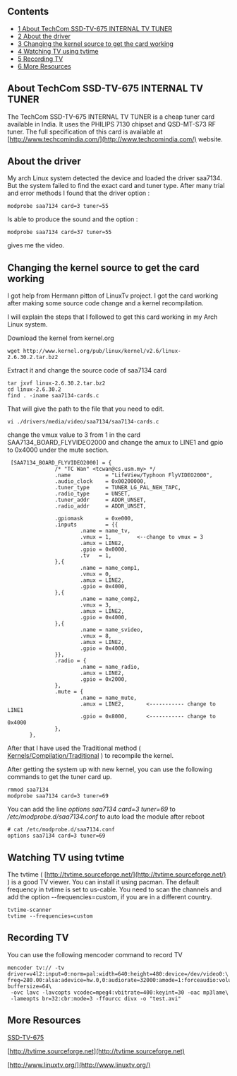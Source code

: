 ## Contents

*   [1 About TechCom SSD-TV-675 INTERNAL TV TUNER](#About_TechCom_SSD-TV-675_INTERNAL_TV_TUNER)
*   [2 About the driver](#About_the_driver)
*   [3 Changing the kernel source to get the card working](#Changing_the_kernel_source_to_get_the_card_working)
*   [4 Watching TV using tvtime](#Watching_TV_using_tvtime)
*   [5 Recording TV](#Recording_TV)
*   [6 More Resources](#More_Resources)

## About TechCom SSD-TV-675 INTERNAL TV TUNER

The TechCom SSD-TV-675 INTERNAL TV TUNER is a cheap tuner card available in India. It uses the PHILIPS 7130 chipset and QSD-MT-S73 RF tuner. The full specification of this card is available at [http://www.techcomindia.com/](http://www.techcomindia.com/) website.

## About the driver

My arch Linux system detected the device and loaded the driver saa7134\. But the system failed to find the exact card and tuner type. After many trial and error methods I found that the driver option :

 `modprobe saa7134 card=3 tuner=55` 

Is able to produce the sound and the option :

 `modprobe saa7134 card=37 tuner=55` 

gives me the video.

## Changing the kernel source to get the card working

I got help from Hermann pitton of LinuxTv project. I got the card working after making some source code change and a kernel recompilation.

I will explain the steps that I followed to get this card working in my Arch Linux system.

Download the kernel from kernel.org

 `wget http://www.kernel.org/pub/linux/kernel/v2.6/linux-2.6.30.2.tar.bz2` 

Extract it and change the source code of saa7134 card

```
tar jxvf linux-2.6.30.2.tar.bz2
cd linux-2.6.30.2
find . -iname saa7134-cards.c

```

That will give the path to the file that you need to edit.

 `vi ./drivers/media/video/saa7134/saa7134-cards.c` 

change the vmux value to 3 from 1 in the card SAA7134_BOARD_FLYVIDEO2000 and change the amux to LINE1 and gpio to 0x4000 under the mute section.

```
 [SAA7134_BOARD_FLYVIDEO2000] = {
               /* "TC Wan" <tcwan@cs.usm.my> */
               .name           = "LifeView/Typhoon FlyVIDEO2000",
               .audio_clock    = 0x00200000,
               .tuner_type     = TUNER_LG_PAL_NEW_TAPC,
               .radio_type     = UNSET,
               .tuner_addr     = ADDR_UNSET,
               .radio_addr     = ADDR_UNSET,

               .gpiomask       = 0xe000,
               .inputs         = {{
                       .name = name_tv,
                       .vmux = 1,        <--change to vmux = 3
                       .amux = LINE2,
                       .gpio = 0x0000,
                       .tv   = 1,
               },{
                       .name = name_comp1,
                       .vmux = 0,
                       .amux = LINE2,
                       .gpio = 0x4000,
               },{
                       .name = name_comp2,
                       .vmux = 3,
                       .amux = LINE2,
                       .gpio = 0x4000,
               },{
                       .name = name_svideo,
                       .vmux = 8,
                       .amux = LINE2,
                       .gpio = 0x4000,
               }},
               .radio = {
                       .name = name_radio,
                       .amux = LINE2,
                       .gpio = 0x2000,
               },
               .mute = {
                       .name = name_mute,
                       .amux = LINE2,       <----------- change to LINE1
                       .gpio = 0x8000,      <----------- change to 0x4000
               },
       },

```

After that I have used the Traditional method ( [Kernels/Compilation/Traditional](/index.php/Kernels/Compilation/Traditional "Kernels/Compilation/Traditional") ) to recompile the kernel.

After getting the system up with new kernel, you can use the following commands to get the tuner card up.

```
rmmod saa7134
modprobe saa7134 card=3 tuner=69
```

You can add the line *options saa7134 card=3 tuner=69* to */etc/modprobe.d/saa7134.conf* to auto load the module after reboot

```
# cat /etc/modprobe.d/saa7134.conf 
options saa7134 card=3 tuner=69

```

## Watching TV using tvtime

The tvtime ( [http://tvtime.sourceforge.net/](http://tvtime.sourceforge.net/) ) is a good TV viewer. You can install it using pacman. The default frequency in tvtime is set to us-cable. You need to scan the channels and add the option --frequencies=custom, if you are in a different country.

```
tvtime-scanner
tvtime --frequencies=custom
```

## Recording TV

You can use the following mencoder command to record TV

```
mencoder tv:// -tv driver=v4l2:input=0:norm=pal:width=640:height=480:device=/dev/video0:\
freq=280.00:alsa:adevice=hw.0,0:audiorate=32000:amode=1:forceaudio:volume=95 buffersize=64\
 -ovc lavc -lavcopts vcodec=mpeg4:vbitrate=400:keyint=30 -oac mp3lame\
 -lameopts br=32:cbr:mode=3 -ffourcc divx -o "test.avi" 
```

## More Resources

[SSD-TV-675](http://www.techcomindia.com/index.php?vaction=productdetail&navact=computer&prodid=501&catid=102)

[http://tvtime.sourceforge.net](http://tvtime.sourceforge.net)

[http://www.linuxtv.org/](http://www.linuxtv.org/)